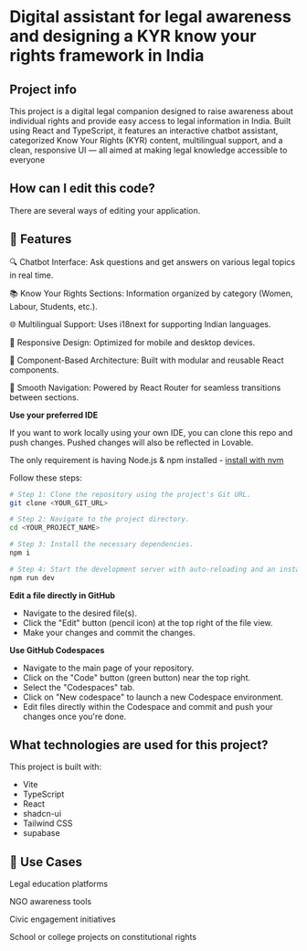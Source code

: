 # Digital assistant for legal awareness and designing a KYR know your rights framework in India


## Project info
This project is a digital legal companion designed to raise awareness about individual rights and provide easy access to legal information in India. Built using React and TypeScript, it features an interactive chatbot assistant, categorized Know Your Rights (KYR) content, multilingual support, and a clean, responsive UI — all aimed at making legal knowledge accessible to everyone

## How can I edit this code?

There are several ways of editing your application.

## 🚀 Features

🔍 Chatbot Interface: Ask questions and get answers on various legal topics in real time.

📚 Know Your Rights Sections: Information organized by category (Women, Labour, Students, etc.).

🌐 Multilingual Support: Uses i18next for supporting Indian languages.

📱 Responsive Design: Optimized for mobile and desktop devices.

🧩 Component-Based Architecture: Built with modular and reusable React components.

🔗 Smooth Navigation: Powered by React Router for seamless transitions between sections.


**Use your preferred IDE**

If you want to work locally using your own IDE, you can clone this repo and push changes. Pushed changes will also be reflected in Lovable.

The only requirement is having Node.js & npm installed - [install with nvm](https://github.com/nvm-sh/nvm#installing-and-updating)

Follow these steps:

```sh
# Step 1: Clone the repository using the project's Git URL.
git clone <YOUR_GIT_URL>

# Step 2: Navigate to the project directory.
cd <YOUR_PROJECT_NAME>

# Step 3: Install the necessary dependencies.
npm i

# Step 4: Start the development server with auto-reloading and an instant preview.
npm run dev
```

**Edit a file directly in GitHub**

- Navigate to the desired file(s).
- Click the "Edit" button (pencil icon) at the top right of the file view.
- Make your changes and commit the changes.

**Use GitHub Codespaces**

- Navigate to the main page of your repository.
- Click on the "Code" button (green button) near the top right.
- Select the "Codespaces" tab.
- Click on "New codespace" to launch a new Codespace environment.
- Edit files directly within the Codespace and commit and push your changes once you're done.

## What technologies are used for this project?

This project is built with:

- Vite
- TypeScript
- React
- shadcn-ui
- Tailwind CSS
- supabase
  
## 📌 Use Cases

Legal education platforms

NGO awareness tools

Civic engagement initiatives

School or college projects on constitutional rights

